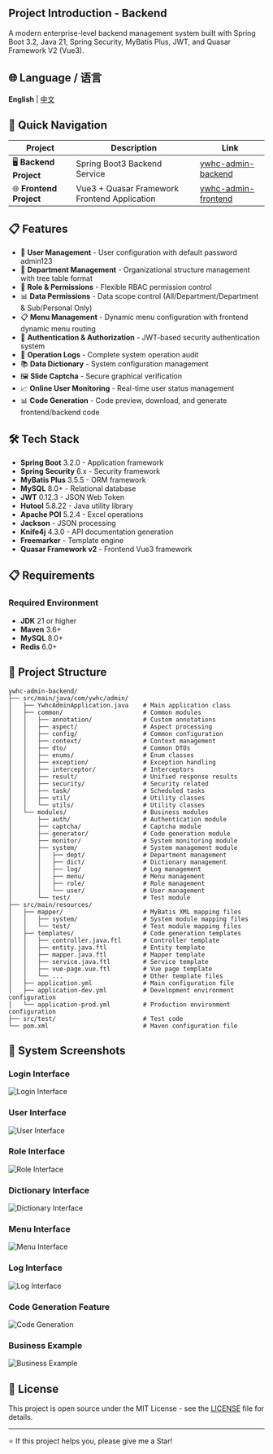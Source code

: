 ## Project Introduction - Backend

A modern enterprise-level backend management system built with Spring Boot 3.2, Java 21, Spring Security, MyBatis Plus, JWT, and Quasar Framework V2 (Vue3).

## 🌐 Language / 语言

**English** | [中文](README.md)

## 🔗 Quick Navigation

| Project | Description | Link |
|---------|-------------|------|
| 🖥️ **Backend Project** | Spring Boot3 Backend Service | [ywhc-admin-backend](https://github.com/your-org/ywhc-admin/tree/main/ywhc-admin-backend) |
| 🌐 **Frontend Project** | Vue3 + Quasar Framework Frontend Application | [ywhc-admin-frontend](https://github.com/your-org/ywhc-admin/tree/main/ywhc-admin-frontend) |

## 📋 Features

- 👥 **User Management** - User configuration with default password admin123
- 🏢 **Department Management** - Organizational structure management with tree table format
- 🎯 **Role & Permissions** - Flexible RBAC permission control
- 📊 **Data Permissions** - Data scope control (All/Department/Department & Sub/Personal Only)
- 📋 **Menu Management** - Dynamic menu configuration with frontend dynamic menu routing
- 🔐 **Authentication & Authorization** - JWT-based security authentication system
- 📝 **Operation Logs** - Complete system operation audit
- 📚 **Data Dictionary** - System configuration management
- 🖼️ **Slide Captcha** - Secure graphical verification
- 📈 **Online User Monitoring** - Real-time user status management
- 📊 **Code Generation** - Code preview, download, and generate frontend/backend code

## 🛠️ Tech Stack

- **Spring Boot** 3.2.0 - Application framework
- **Spring Security** 6.x - Security framework
- **MyBatis Plus** 3.5.5 - ORM framework
- **MySQL** 8.0+ - Relational database
- **JWT** 0.12.3 - JSON Web Token
- **Hutool** 5.8.22 - Java utility library
- **Apache POI** 5.2.4 - Excel operations
- **Jackson** - JSON processing
- **Knife4j** 4.3.0 - API documentation generation
- **Freemarker** - Template engine
- **Quasar Framework v2** - Frontend Vue3 framework

## 📋 Requirements

### Required Environment
- **JDK** 21 or higher
- **Maven** 3.6+ 
- **MySQL** 8.0+
- **Redis** 6.0+

## 📁 Project Structure

```
ywhc-admin-backend/
├── src/main/java/com/ywhc/admin/
│   ├── YwhcAdminApplication.java    # Main application class
│   ├── common/                      # Common modules
│   │   ├── annotation/              # Custom annotations
│   │   ├── aspect/                  # Aspect processing
│   │   ├── config/                  # Common configuration
│   │   ├── context/                 # Context management
│   │   ├── dto/                     # Common DTOs
│   │   ├── enums/                   # Enum classes
│   │   ├── exception/               # Exception handling
│   │   ├── interceptor/             # Interceptors
│   │   ├── result/                  # Unified response results
│   │   ├── security/                # Security related
│   │   ├── task/                    # Scheduled tasks
│   │   ├── util/                    # Utility classes
│   │   └── utils/                   # Utility classes
│   └── modules/                     # Business modules
│       ├── auth/                    # Authentication module
│       ├── captcha/                 # Captcha module
│       ├── generator/               # Code generation module
│       ├── monitor/                 # System monitoring module
│       ├── system/                  # System management module
│       │   ├── dept/                # Department management
│       │   ├── dict/                # Dictionary management
│       │   ├── log/                 # Log management
│       │   ├── menu/                # Menu management
│       │   ├── role/                # Role management
│       │   └── user/                # User management
│       └── test/                    # Test module
├── src/main/resources/
│   ├── mapper/                      # MyBatis XML mapping files
│   │   ├── system/                  # System module mapping files
│   │   └── test/                    # Test module mapping files
│   ├── templates/                   # Code generation templates
│   │   ├── controller.java.ftl      # Controller template
│   │   ├── entity.java.ftl          # Entity template
│   │   ├── mapper.java.ftl          # Mapper template
│   │   ├── service.java.ftl         # Service template
│   │   ├── vue-page.vue.ftl         # Vue page template
│   │   └── ...                      # Other template files
│   ├── application.yml              # Main configuration file
│   ├── application-dev.yml          # Development environment configuration
│   └── application-prod.yml         # Production environment configuration
├── src/test/                        # Test code
└── pom.xml                          # Maven configuration file
```

## 📸 System Screenshots

### Login Interface
![Login Interface](images/登录.png)

### User Interface
![User Interface](images/用户.png)

### Role Interface
![Role Interface](images/角色.png)

### Dictionary Interface
![Dictionary Interface](images/字典.png)

### Menu Interface
![Menu Interface](images/菜单.png)

### Log Interface
![Log Interface](images/日志.png)

### Code Generation Feature
![Code Generation](images/代码生成.png)

### Business Example
![Business Example](images/业务示例.png)

## 📄 License

This project is open source under the MIT License - see the [LICENSE](LICENSE) file for details.

---

⭐ If this project helps you, please give me a Star!

